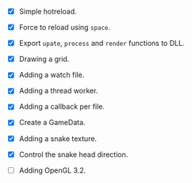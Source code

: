 - [x] Simple hotreload.
- [x] Force to reload using `space`.
- [x] Export `upate`, `process` and `render` functions to DLL.
- [x] Drawing a grid.
- [x] Adding a watch file.
- [x] Adding a thread worker.
- [x] Adding a callback per file.
- [x] Create a GameData.
- [x] Adding a snake texture.
- [x] Control the snake head direction.
- [ ] Adding OpenGL 3.2.

